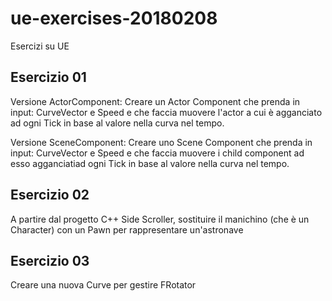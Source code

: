 # ue-exercises-20180208
Esercizi su UE


## Esercizio 01
Versione ActorComponent: Creare un Actor Component che prenda in input: CurveVector e Speed e che faccia muovere l'actor a cui è agganciato ad ogni Tick in base al valore nella curva nel tempo.

Versione SceneComponent: Creare uno Scene Component che prenda in input: CurveVector e Speed e che faccia muovere i child component ad esso agganciatiad ogni Tick in base al valore nella curva nel tempo.

## Esercizio 02
A partire dal progetto C++ Side Scroller, sostituire il manichino (che è un Character) con un Pawn per rappresentare un'astronave

## Esercizio 03
Creare una nuova Curve per gestire FRotator

